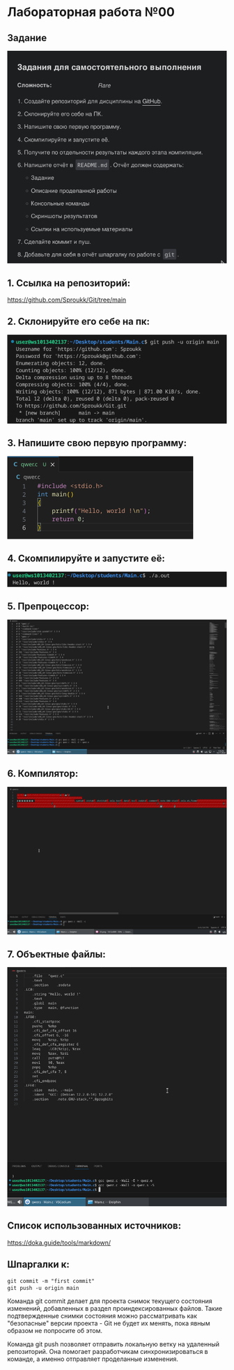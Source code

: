 # Лабораторная работа №00
## Задание 

![Alt text](Zadanie1.png)

## 1. Ссылка на репозиторий:
https://github.com/Sproukk/Git/tree/main

## 2. Склонируйте его себе на пк:
![Alt text](token.png)

## 3. Напишите свою первую программу:
![Alt text](program.png)

## 4. Скомпилируйте и запустите её:

![Alt text](hellowrld.png)

## 5. Препроцессор:

![Alt text](33.png)

## 6. Компилятор:

![Alt text](red.png)

## 7. Объектные файлы:

![Alt text](data.png)


## Список использованных источников:
https://doka.guide/tools/markdown/

## Шпаргалки к:
```shell
git commit -m "first commit"
git push -u origin main
```

Команда git commit делает для проекта снимок текущего состояния изменений, добавленных в раздел проиндексированных файлов. Такие подтвержденные снимки состояния можно рассматривать как "безопасные" версии проекта - Git не будет их менять, пока явным образом не попросите об этом.

Команда git push позволяет отправить локальную ветку на удаленный репозиторий. Она помогает разработчикам синхронизироваться в команде, а именно отправляет проделанные изменения.






